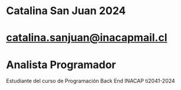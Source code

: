 
# Catalina San Juan 2024
# catalina.sanjuan@inacapmail.cl
# Analista Programador

Estudiante del curso de Programación Back End INACAP ti2041-2024


    